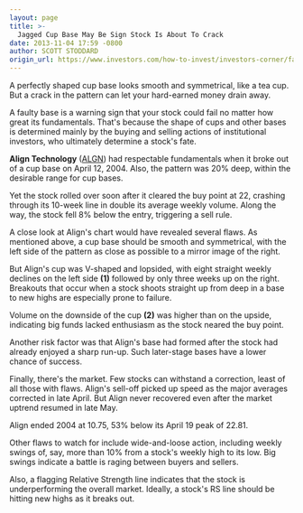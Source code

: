 ```yaml
---
layout: page
title: >-
  Jagged Cup Base May Be Sign Stock Is About To Crack
date: 2013-11-04 17:59 -0800
author: SCOTT STODDARD
origin_url: https://www.investors.com/how-to-invest/investors-corner/faulty-cup-bases-lead-to-failed-breakouts/
---
```


A perfectly shaped cup base looks smooth and symmetrical, like a tea cup. But a crack in the pattern can let your hard-earned money drain away.

A faulty base is a warning sign that your stock could fail no matter how great its fundamentals. That's because the shape of cups and other bases is determined mainly by the buying and selling actions of institutional investors, who ultimately determine a stock's fate.

**Align Technology** ([ALGN](https://research.investors.com/quote.aspx?symbol=ALGN)) had respectable fundamentals when it broke out of a cup base on April 12, 2004. Also, the pattern was 20% deep, within the desirable range for cup bases.

Yet the stock rolled over soon after it cleared the buy point at 22, crashing through its 10-week line in double its average weekly volume. Along the way, the stock fell 8% below the entry, triggering a sell rule.

A close look at Align's chart would have revealed several flaws. As mentioned above, a cup base should be smooth and symmetrical, with the left side of the pattern as close as possible to a mirror image of the right.

But Align's cup was V-shaped and lopsided, with eight straight weekly declines on the left side **(1)** followed by only three weeks up on the right. Breakouts that occur when a stock shoots straight up from deep in a base to new highs are especially prone to failure.

Volume on the downside of the cup **(2)** was higher than on the upside, indicating big funds lacked enthusiasm as the stock neared the buy point.

Another risk factor was that Align's base had formed after the stock had already enjoyed a sharp run-up. Such later-stage bases have a lower chance of success.

Finally, there's the market. Few stocks can withstand a correction, least of all those with flaws. Align's sell-off picked up speed as the major averages corrected in late April. But Align never recovered even after the market uptrend resumed in late May.

Align ended 2004 at 10.75, 53% below its April 19 peak of 22.81.

Other flaws to watch for include wide-and-loose action, including weekly swings of, say, more than 10% from a stock's weekly high to its low. Big swings indicate a battle is raging between buyers and sellers.

Also, a flagging Relative Strength line indicates that the stock is underperforming the overall market. Ideally, a stock's RS line should be hitting new highs as it breaks out.
